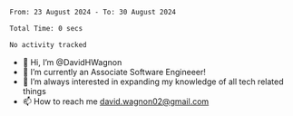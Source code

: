 <!--START_SECTION:waka-->

```txt
From: 23 August 2024 - To: 30 August 2024

Total Time: 0 secs

No activity tracked
```

<!--END_SECTION:waka-->

- 👋 Hi, I’m @DavidHWagnon
- 👀 I’m currently an Associate Software Engineeer!
- 🌱 I’m always interested in expanding my knowledge of all tech related things
- 📫 How to reach me david.wagnon02@gmail.com

<!---
DavidHWagnon/DavidHWagnon is a ✨ special ✨ repository because its `README.md` (this file) appears on your GitHub profile.
You can click the Preview link to take a look at your changes.
--->
